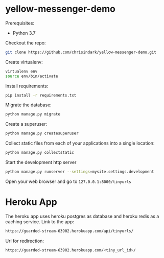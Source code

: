 # yellow-messenger-demo


Prerequisites:

* Python 3.7

Checkout the repo:
```bash
git clone https://github.com/chrisindark/yellow-messenger-demo.git
```

Create virtualenv:
```bash
virtualenv env
source env/bin/activate
```

Install requirements:
```bash
pip install -r requirements.txt
```

Migrate the database:
```bash
python manage.py migrate
```

Create a superuser:
```bash
python manage.py createsuperuser
```

Collect static files from each of your applications into a single location:
```bash
python manage.py collectstatic
```

Start the development http server
```bash
python manage.py runserver --settings=mysite.settings.development
```

Open your web browser and go to `127.0.0.1:8000/tinyurls`


# Heroku App

The heroku app uses heroku postgres as database and heroku redis as a caching service.
Link to the app:
```bash
https://guarded-stream-63902.herokuapp.com/api/tinyurls/
```

Url for redirection:
```bash
https://guarded-stream-63902.herokuapp.com/<tiny_url_id>/
```
